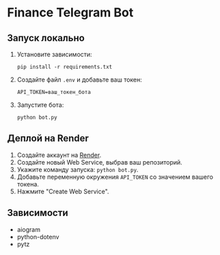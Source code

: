 # Finance Telegram Bot

## Запуск локально

1. Установите зависимости:
   ```
   pip install -r requirements.txt
   ```

2. Создайте файл `.env` и добавьте ваш токен:
   ```
   API_TOKEN=ваш_токен_бота
   ```

3. Запустите бота:
   ```
   python bot.py
   ```

## Деплой на Render

1. Создайте аккаунт на [Render](https://render.com).
2. Создайте новый Web Service, выбрав ваш репозиторий.
3. Укажите команду запуска: `python bot.py`.
4. Добавьте переменную окружения `API_TOKEN` со значением вашего токена.
5. Нажмите "Create Web Service".

## Зависимости

- aiogram
- python-dotenv
- pytz 